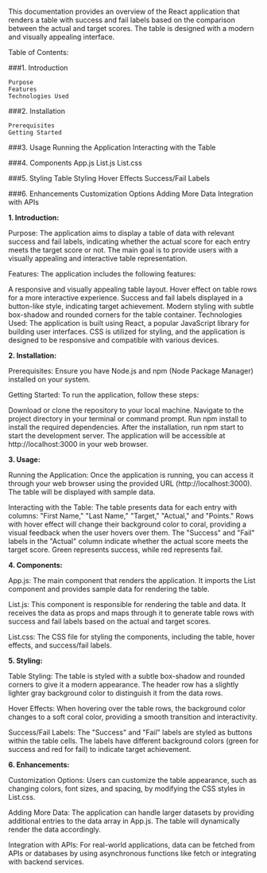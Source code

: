 This documentation provides an overview of the React application that renders a table with success and fail labels based on the comparison between the actual and target scores. The table is designed with a modern and visually appealing interface.

Table of Contents:

###1. Introduction

    Purpose
    Features
    Technologies Used

###2. Installation

    Prerequisites
    Getting Started

###3. Usage
    Running the Application
    Interacting with the Table

###4. Components
    App.js
    List.js
    List.css

###5. Styling
    Table Styling
    Hover Effects
    Success/Fail Labels

###6. Enhancements
    Customization Options
    Adding More Data
    Integration with APIs



    
**1. Introduction:**

Purpose: The application aims to display a table of data with relevant success and fail labels, indicating whether the actual score for each entry meets the target score or not. The main goal is to provide users with a visually appealing and interactive table representation.

Features: The application includes the following features:

A responsive and visually appealing table layout.
Hover effect on table rows for a more interactive experience.
Success and fail labels displayed in a button-like style, indicating target achievement.
Modern styling with subtle box-shadow and rounded corners for the table container.
Technologies Used: The application is built using React, a popular JavaScript library for building user interfaces. CSS is utilized for styling, and the application is designed to be responsive and compatible with various devices.

**2. Installation:**

Prerequisites: Ensure you have Node.js and npm (Node Package Manager) installed on your system.

Getting Started: To run the application, follow these steps:

Download or clone the repository to your local machine.
Navigate to the project directory in your terminal or command prompt.
Run npm install to install the required dependencies.
After the installation, run npm start to start the development server.
The application will be accessible at http://localhost:3000 in your web browser.


**3. Usage:**

Running the Application: Once the application is running, you can access it through your web browser using the provided URL (http://localhost:3000). The table will be displayed with sample data.

Interacting with the Table: The table presents data for each entry with columns: "First Name," "Last Name," "Target," "Actual," and "Points." Rows with hover effect will change their background color to coral, providing a visual feedback when the user hovers over them. The "Success" and "Fail" labels in the "Actual" column indicate whether the actual score meets the target score. Green represents success, while red represents fail.


**4. Components:**

App.js: The main component that renders the application. It imports the List component and provides sample data for rendering the table.

List.js: This component is responsible for rendering the table and data. It receives the data as props and maps through it to generate table rows with success and fail labels based on the actual and target scores.

List.css: The CSS file for styling the components, including the table, hover effects, and success/fail labels.

**5. Styling:**

Table Styling: The table is styled with a subtle box-shadow and rounded corners to give it a modern appearance. The header row has a slightly lighter gray background color to distinguish it from the data rows.

Hover Effects: When hovering over the table rows, the background color changes to a soft coral color, providing a smooth transition and interactivity.

Success/Fail Labels: The "Success" and "Fail" labels are styled as buttons within the table cells. The labels have different background colors (green for success and red for fail) to indicate target achievement.

**6. Enhancements:**

Customization Options: Users can customize the table appearance, such as changing colors, font sizes, and spacing, by modifying the CSS styles in List.css.

Adding More Data: The application can handle larger datasets by providing additional entries to the data array in App.js. The table will dynamically render the data accordingly.

Integration with APIs: For real-world applications, data can be fetched from APIs or databases by using asynchronous functions like fetch or integrating with backend services.


